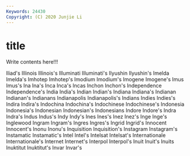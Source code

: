 ```yaml
---
Keywords: 24430
Copyright: (C) 2020 Junjie Li
---
```


# title

Write contents here!!!

Iliad's 
Illinois 
Illinois's 
Illuminati 
Illuminati's 
Ilyushin
Ilyushin's 
Imelda 
Imelda's 
Imhotep 
Imhotep's 
Imodium 
Imodium's 
Imogene 
Imogene's 
Imus
Imus's 
Ina 
Ina's 
Inca 
Inca's 
Incas 
Inchon 
Inchon's 
Independence 
Independence's
India 
India's 
Indian 
Indian's 
Indiana 
Indiana's 
Indianan 
Indianan's 
Indianans 
Indianapolis
Indianapolis's 
Indians 
Indies 
Indies's 
Indira 
Indira's 
Indochina 
Indochina's 
Indochinese 
Indochinese's
Indonesia 
Indonesia's 
Indonesian 
Indonesian's 
Indonesians 
Indore 
Indore's 
Indra 
Indra's 
Indus
Indus's 
Indy 
Indy's 
Ines 
Ines's 
Inez 
Inez's 
Inge 
Inge's 
Inglewood
Ingram 
Ingram's 
Ingres 
Ingres's 
Ingrid 
Ingrid's 
Innocent 
Innocent's 
Inonu 
Inonu's
Inquisition 
Inquisition's 
Instagram 
Instagram's 
Instamatic 
Instamatic's 
Intel 
Intel's 
Intelsat 
Intelsat's
Internationale 
Internationale's 
Internet 
Internet's 
Interpol 
Interpol's 
Inuit 
Inuit's 
Inuits 
Inuktitut
Inuktitut's 
Invar 
Invar's 
